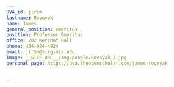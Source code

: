 ```yaml
---
UVA_id: jlr5m
lastname: Rovnyak
name: James
general_position: emeritus
position: Professor Emeritus
office: 202 Kerchof Hall
phone: 434-924-4924
email: jlr5m@virginia.edu
image: __SITE_URL__/img/people/Rovnyak_J.jpg
personal_page: https://uva.theopenscholar.com/james-rovnyak


---
```

